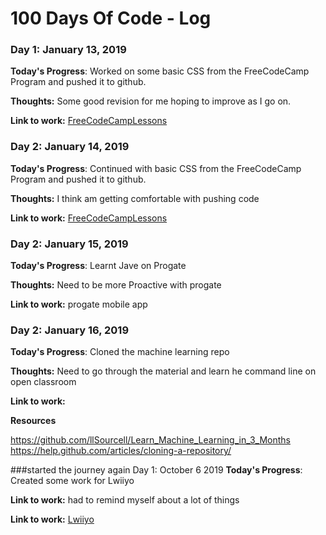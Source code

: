 
# 100 Days Of Code - Log

### Day 1: January 13, 2019


**Today's Progress**: Worked on some basic CSS from the FreeCodeCamp Program and pushed it to github.

**Thoughts:** Some good revision for me hoping to improve as I go on.

**Link to work:** [FreeCodeCampLessons](https://github.com/alushaks/FreeCodeCampLessons)


### Day 2: January 14, 2019


**Today's Progress**: Continued with basic CSS from the FreeCodeCamp Program and pushed it to github.

**Thoughts:** I think am getting comfortable with pushing code

**Link to work:** [FreeCodeCampLessons](https://github.com/alushaks/FreeCodeCampLessons)

### Day 2: January 15, 2019

**Today's Progress**: Learnt Jave on Progate

**Thoughts:** Need to be more Proactive with progate

**Link to work:** progate mobile app
### Day 2: January 16, 2019

**Today's Progress**: Cloned the machine learning repo

**Thoughts:** Need to go through the material and learn he command line on open classroom

**Link to work:** 

**Resources**

https://github.com/llSourcell/Learn_Machine_Learning_in_3_Months
https://help.github.com/articles/cloning-a-repository/



###started the journey again 
Day 1: October 6 2019
**Today's Progress**: Created some work for Lwiiyo
 
**Link to work:** had to remind myself about a lot of things

**Link to work:** [Lwiiyo](https://github.com/lwiiyo/LwiiyoCommunityLiteracyInitiative)

